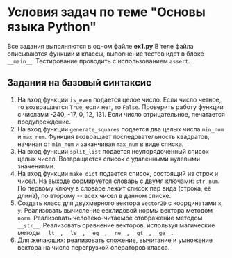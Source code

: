 
# Условия задач по теме "Основы языка Python"

Все задания выполняются в одном файле **ex1.py**
В теле файла описываются функции и классы, выполнение тестов идет в блоке `__main__`.
Тестирование проводить с использованием `assert`.

## Задания на базовый синтаксис
1. На вход функции `is_even` подается целое число. Если число четное, то возвращается `True`, если нет, то `False`. Проверить работу функции с числами -240, -17, 0, 12, 131. Если число отрицательное, печатается предупреждение.
2. На вход функции `generate_squares` подается два целых числа `min_num` и `max_num`. Функция возвращает последовательность квадратов, начиная от `min_num` и заканчивая `max_num` в виде списка.
3. На вход функции `split_list` подается неупорядоченный список целых чисел. Возвращается список с удаленными нулевыми значениями.
4. На вход функции `make_dict` подается список, состоящий из строк и чисел. На выходе формируется словарь с двумя ключами: `str`, `num`. По первому ключу в словаре лежит список пар вида (строка, её длина), по второму -- всех чисел в данном списке.
5. Создать класс для двухмерного вектора `Vector2D` с координатами `x`, `y`. Реализовать вычисление евклидовой нормы вектора методом `norm`. Реализовать человеко-читаемое отображение методом `__str__`. Реализовать сравнение векторов, используя магические методы `__lt__`, `__le__`, `__eq__`, `__ne__`, `__gt__`, `__ge__`.
6. Для желающих: реализовать сложение, вычитание и умножение вектора на число перегрузкой операторов класса.